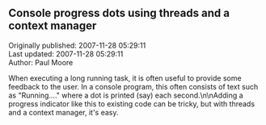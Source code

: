 ## Console progress dots using threads and a context manager  
Originally published: 2007-11-28 05:29:11  
Last updated: 2007-11-28 05:29:11  
Author: Paul Moore  
  
When executing a long running task, it is often useful to provide some feedback to the user. In a console program, this often consists of text such as "Running...." where a dot is printed (say) each second.\n\nAdding a progress indicator like this to existing code can be tricky, but with threads and a context manager, it's easy.